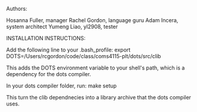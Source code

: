 Authors:

Hosanna Fuller, manager
Rachel Gordon, language guru
Adam Incera, system architect
Yumeng Liao, yl2908, tester


INSTALLATION INSTRUCTIONS:


Add the following line to your .bash_profile:
    export DOTS=/Users/rcgordon/code/class/coms4115-plt/dots/src/clib

This adds the DOTS environment variable to your shell's path, which is a dependency for the dots compiler.


In your dots compiler folder, run:
    make setup

This turn the clib dependnecies into a library archive that the dots compiler uses.
